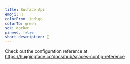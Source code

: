 ```yaml
---
title: Susface Api
emoji: 🤨
colorFrom: indigo
colorTo: green
sdk: docker
pinned: false
short_description: 🤨
---
```


Check out the configuration reference at https://huggingface.co/docs/hub/spaces-config-reference
